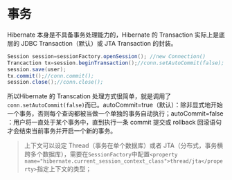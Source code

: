 # 事务

Hibernate 本身是不具备事务处理能力的，Hibernate 的 Transaction 实际上是底层的 JDBC Transaction（默认）或 JTA Transaction 的封装。

```java
Session session=sessionFactory.openSession(); //new Connection()
Trancaction tx=session.beginTransaction();//conn.setAutoCommit(false);
session.save(user);
tx.commit();//conn.commit();
session.close();//conn.close();
```

所以Hibernate 的 Transcation 处理方式很简单，就是调用了`conn.setAutoCommit(false)`而已。autoCommit=true（默认）：除非显式地开始一个事务，否则每个查询都被当做一个单独的事务自动执行；autoCommit=false ：用户将一直处于某个事务中，直到执行一条 commit 提交或 rollback 回滚语句才会结束当前事务并开启一个新的事务。

> 上下文可以设定 Thread（事务在单个数据库）或者 JTA（分布式，事务横跨多个数据库），需要在`SessionFactory`中配置`<property name="hibernate.current_session_context_class">thread/jta</property>`指定上下文的类型；